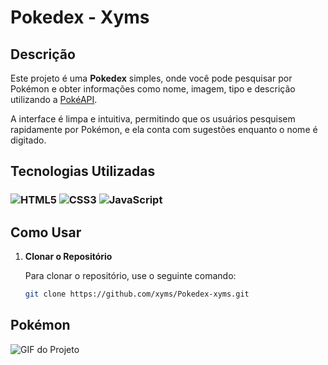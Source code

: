# **Pokedex -  Xyms**

## **Descrição**

Este projeto é uma **Pokedex** simples, onde você pode pesquisar por Pokémon e obter informações como nome, imagem, tipo e descrição utilizando a [PokéAPI](https://pokeapi.co/).

A interface é limpa e intuitiva, permitindo que os usuários pesquisem rapidamente por Pokémon, e ela conta com sugestões enquanto o nome é digitado.

## **Tecnologias Utilizadas**

### ![HTML5](https://img.shields.io/badge/HTML5-E34F26?style=flat-square&logo=html5&logoColor=white)  ![CSS3](https://img.shields.io/badge/CSS3-1572B6?style=flat-square&logo=css3&logoColor=white)  ![JavaScript](https://img.shields.io/badge/JavaScript-F7DF1E?style=flat-square&logo=javascript&logoColor=black)



## **Como Usar**

1. **Clonar o Repositório**

   Para clonar o repositório, use o seguinte comando:

   ```bash
   git clone https://github.com/xyms/Pokedex-xyms.git

## **Pokémon**
![GIF do Projeto](./Pokemon/image/pokemon-fire-red.gif)
